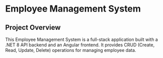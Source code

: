 # Employee Management System

## Project Overview
This Employee Management System is a full-stack application built with a .NET 8 API backend and an Angular frontend. It provides CRUD (Create, Read, Update, Delete) operations for managing employee data.
